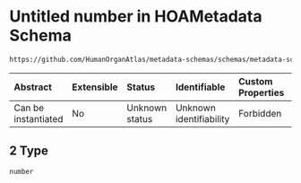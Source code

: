 # Untitled number in HOAMetadata Schema

```txt
https://github.com/HumanOrganAtlas/metadata-schemas/schemas/metadata-schemas.json#/$defs/Registration/properties/translation/prefixItems/2
```



| Abstract            | Extensible | Status         | Identifiable            | Custom Properties | Additional Properties | Access Restrictions | Defined In                                                                   |
| :------------------ | :--------- | :------------- | :---------------------- | :---------------- | :-------------------- | :------------------ | :--------------------------------------------------------------------------- |
| Can be instantiated | No         | Unknown status | Unknown identifiability | Forbidden         | Allowed               | none                | [metadata-schema.json\*](../out/metadata-schema.json "open original schema") |

## 2 Type

`number`
